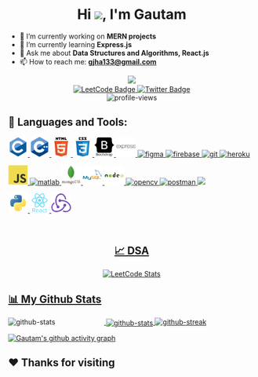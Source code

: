### <h1 align="center">Hi <img src="https://raw.githubusercontent.com/MartinHeinz/MartinHeinz/master/wave.gif" width="30px">, I'm Gautam</h1>

- 🔭 I’m currently working on **MERN projects**
- 🌱 I’m currently learning **Express.js**
- 💬 Ask me about **Data Structures and Algorithms, React.js**
- 📫 How to reach me: **gjha133@gmail.com**
<!-- - 😄 Pronouns: He/him/his -->
<!-- - ⚡ Fun fact: I love playing games -->

<!--
**gjha133/gjha133** is a ✨ _special_ ✨ repository because its `README.md` (this file) appears on your GitHub profile.

Here are some ideas to get you started:

- 🔭 I’m currently working on a **Clothing Website**
- 🌱 I’m currently learning **React.js, Node.js and Express.js**
- 👯 I’m looking to collaborate on **OpenSource Projects**
- 🤔 I’m looking for help with a good portfolio design
- 💬 Ask me about **Data Structures and Algorithms, React.js**
- 📫 How to reach me: **gjha133@gmail.com**
- 😄 Pronouns: He/Him
- ⚡ Fun fact: I'm cracked at video games
-->

<div id="header" align="center">
  <img src="https://media.giphy.com/media/M9gbBd9nbDrOTu1Mqx/giphy.gif" width="100"/>
</div>

<div id="badges" align="center">
  <!--
  <a href="https://www.linkedin.com/in/gautam-jha-6545ab240/" target="_blank">
  <img src="https://img.shields.io/badge/LinkedIn-blue?logo=linkedin&logoColor=white&style=for-the-badge" width="100" alt="LinkedIn Badge"/>
  </a>
-->
  <a href="https://leetcode.com/gjha133/" target="_blank">
    <img src="https://img.shields.io/badge/Leetcode-yellow?logo=leetCode&logoColor=black&style=for-the-badge" width="100" alt="LeetCode Badge"/>
  </a>
  <a href="https://twitter.com/GautamJ20309142" target="_blank">
  <img src=https://img.shields.io/badge/Twitter-blue?style=for-the-badge&logo=twitter&logoColor=white
 width="100" alt="Twitter Badge"/>
  </a>
</div>

<div id="badges" align="center">
  <img src="https://komarev.com/ghpvc/?username=your-github-username&style=flat-square&color=blue" alt="profile-views"/>
</div>



## 🚀 Languages and Tools:

<p align="left"> 
<a href="https://www.cprogramming.com/" target="_blank" rel="noreferrer"> <img src="https://raw.githubusercontent.com/devicons/devicon/master/icons/c/c-original.svg" alt="c" width="40" height="40"/> </a> 
<a href="https://www.w3schools.com/cpp/" target="_blank" rel="noreferrer"> <img src="https://raw.githubusercontent.com/devicons/devicon/master/icons/cplusplus/cplusplus-original.svg" alt="cplusplus" width="40" height="40"/> </a> 
<a href="https://www.w3.org/html/" target="_blank" rel="noreferrer"> <img src="https://raw.githubusercontent.com/devicons/devicon/master/icons/html5/html5-original-wordmark.svg" alt="html5" width="40" height="40"/> </a> 
<a href="https://www.w3schools.com/css/" target="_blank" rel="noreferrer"> <img src="https://raw.githubusercontent.com/devicons/devicon/master/icons/css3/css3-original-wordmark.svg" alt="css3" width="40" height="40"/> </a> 
<a href="https://getbootstrap.com" target="_blank" rel="noreferrer"> <img src="https://raw.githubusercontent.com/devicons/devicon/master/icons/bootstrap/bootstrap-plain-wordmark.svg" alt="bootstrap" width="40" height="40"/> </a> 
<a href="https://expressjs.com" target="_blank"> <img src="https://raw.githubusercontent.com/devicons/devicon/master/icons/express/express-original-wordmark.svg" alt="express" width="40" height="40"/> </a> 
<a href="https://www.figma.com/" target="_blank" rel="noreferrer"> <img src="https://www.vectorlogo.zone/logos/figma/figma-icon.svg" alt="figma" width="40" height="40"/> </a> 
<a href="https://firebase.google.com/" target="_blank" rel="noreferrer"> <img src="https://www.vectorlogo.zone/logos/firebase/firebase-icon.svg" alt="firebase" width="40" height="40"/> </a> 
<a href="https://git-scm.com/" target="_blank" rel="noreferrer"> <img src="https://www.vectorlogo.zone/logos/git-scm/git-scm-icon.svg" alt="git" width="40" height="40"/> </a> 
<a href="https://heroku.com" target="_blank" rel="noreferrer"> <img src="https://www.vectorlogo.zone/logos/heroku/heroku-icon.svg" alt="heroku" width="40" height="40"/> </a> 

<a href="https://developer.mozilla.org/en-US/docs/Web/JavaScript" target="_blank" rel="noreferrer"> <img src="https://raw.githubusercontent.com/devicons/devicon/master/icons/javascript/javascript-original.svg" alt="javascript" width="40" height="40"/> </a> 
<a href="https://www.mathworks.com/" target="_blank" rel="noreferrer"> <img src="https://upload.wikimedia.org/wikipedia/commons/2/21/Matlab_Logo.png" alt="matlab" width="40" height="40"/> </a> 
<a href="https://www.mongodb.com/" target="_blank" rel="noreferrer"> <img src="https://raw.githubusercontent.com/devicons/devicon/master/icons/mongodb/mongodb-original-wordmark.svg" alt="mongodb" width="40" height="40"/> </a> 
<a href="https://www.mysql.com/" target="_blank" rel="noreferrer"> <img src="https://raw.githubusercontent.com/devicons/devicon/master/icons/mysql/mysql-original-wordmark.svg" alt="mysql" width="40" height="40"/> </a> 
<a href="https://nodejs.org" target="_blank" rel="noreferrer"> <img src="https://raw.githubusercontent.com/devicons/devicon/master/icons/nodejs/nodejs-original-wordmark.svg" alt="nodejs" width="40" height="40"/> </a> 
<a href="https://opencv.org/" target="_blank" rel="noreferrer"> <img src="https://www.vectorlogo.zone/logos/opencv/opencv-icon.svg" alt="opencv" width="40" height="40"/> </a> 
<a href="https://postman.com" target="_blank" rel="noreferrer"> <img src="https://www.vectorlogo.zone/logos/getpostman/getpostman-icon.svg" alt="postman" width="40" height="40"/> </a>
<a href="https://reactjs.org/" target="_blank"> <img src="https://img.icons8.com/color/48/000000/react-native.png"/> </a>

<a href="https://www.python.org" target="_blank" rel="noreferrer"> <img src="https://raw.githubusercontent.com/devicons/devicon/master/icons/python/python-original.svg" alt="python" width="40" height="40"/> </a> 
<a href="https://reactjs.org/" target="_blank" rel="noreferrer"> <img src="https://raw.githubusercontent.com/devicons/devicon/master/icons/react/react-original-wordmark.svg" alt="react" width="40" height="40"/>
</a> <a href="https://redux.js.org" target="_blank" rel="noreferrer"> <img src="https://raw.githubusercontent.com/devicons/devicon/master/icons/redux/redux-original.svg" alt="redux" width="40" height="40"/> </a> 
<a href="https://sass-lang.com" target="_blank" rel="noreferrer"> 
</p>

<!-- [![React Badge](https://img.shields.io/badge/-React-61DBFB?style=for-the-badge&labelColor=black&logo=react&logoColor=61DBFB)](#)  [![Javascript Badge](https://img.shields.io/badge/-Javascript-F0DB4F?style=for-the-badge&labelColor=black&logo=javascript&logoColor=F0DB4F)](#) [![Typescript Badge](https://img.shields.io/badge/-Typescript-007acc?style=for-the-badge&labelColor=black&logo=typescript&logoColor=007acc)](#) [![Nodejs Badge](https://img.shields.io/badge/-Nodejs-3C873A?style=for-the-badge&labelColor=black&logo=node.js&logoColor=3C873A)](#) [![GraphQL Badge](https://img.shields.io/badge/-GraphQl-e535ab?style=for-the-badge&labelColor=black&logo=node.js&logoColor=e535ab)](#) -->
<br/>

<!--  -->





<div align="center">
<h2>&#128200; DSA</h2>

![LeetCode Stats](https://leetcard.jacoblin.cool/gjha133?theme=dark&font=Karla&ext=heatmap)
</div>

## 📊 My Github Stats

<div align="center">
  <div>
    <img align="left" src="https://github-readme-stats.vercel.app/api/top-langs?username=gjha133&show_icons=true&locale=en" alt="github-stats" />
  </div>
  <div>
    &nbsp;<img align="center" src="https://github-readme-stats.vercel.app/api?username=gjha133&show_icons=true&locale=en" alt="github-stats" />
    <a href="https://github.com/gjha133/github-readme-streak-stats">
        <img title="🔥 Get streak stats for your profile at git.io/streak-stats" alt="github-streak" src="https://github-readme-streak-stats.herokuapp.com/?user=gjha133&theme=black-ice&hide_border=true&stroke=0000&background=22272e"/>
    </a>
  </div>
</div>


[![Gautam's github activity graph](https://github-readme-activity-graph.cyclic.app/graph?username=gjha133&bg_color=22272e&color=adcdf0&line=ffffff&point=00f6fa&area=true&hide_border=true)](https://github.com/ashutosh00710/github-readme-activity-graph)

## ❤ Thanks for visiting
</div>

